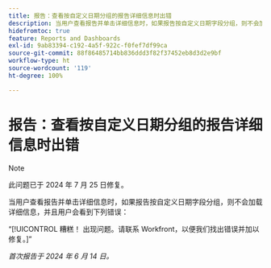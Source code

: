 ```yaml
---
title: 报告：查看按自定义日期分组的报告详细信息时出错
description: 当用户查看报告并单击详细信息时，如果报告按自定义日期字段分组，则不会加载详细信息，并且用户会看到错误。
hidefromtoc: true
feature: Reports and Dashboards
exl-id: 9ab83394-c192-4a5f-922c-f0fef7df99ca
source-git-commit: 88f86485714bb836ddd3f82f37452eb8d3d2e9bf
workflow-type: ht
source-wordcount: '119'
ht-degree: 100%

---
```


# 报告：查看按自定义日期分组的报告详细信息时出错

>[!NOTE]
>
>此问题已于 2024 年 7 月 25 日修复。

当用户查看报告并单击详细信息时，如果报告按自定义日期字段分组，则不会加载详细信息，并且用户会看到下列错误：

“[!UICONTROL 糟糕！ 出现问题。请联系 Workfront，以便我们找出错误并加以修复。]”

_首次报告于 2024 年 6 月 14 日。_
